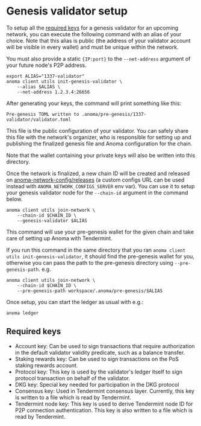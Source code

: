 # Genesis validator setup

To setup all the [required keys](#required-keys) for a genesis validator for an upcoming network, you can execute the following command with an alias of your choice. Note that this alias is public (the address of your validator account will be visible in every wallet) and must be unique within the network.

You must also provide a static `{IP:port}` to the `--net-address` argument of your future node's P2P address.

```shell
export ALIAS="1337-validator"
anoma client utils init-genesis-validator \
    --alias $ALIAS \
    --net-address 1.2.3.4:26656
```

After generating your keys, the command will print something like this:

```shell
Pre-genesis TOML written to .anoma/pre-genesis/1337-validator/validator.toml
```

This file is the public configuration of your validator. You can safely share this file with the network's organizer, who is responsible for setting up and publishing the finalized genesis file and Anoma configuration for the chain.

Note that the wallet containing your private keys will also be written into this directory.

Once the network is finalized, a new chain ID will be created and released on [anoma-network-config/releases](https://github.com/heliaxdev/anoma-network-config/releases) (a custom configs URL can be used instead with `ANOMA_NETWORK_CONFIGS_SERVER` env var). You can use it to setup your genesis validator node for the `--chain-id` argument in the command below.

```shell
anoma client utils join-network \
    --chain-id $CHAIN_ID \
    --genesis-validator $ALIAS
```

This command will use your pre-genesis wallet for the given chain and take care of setting up Anoma with Tendermint.

If you run this command in the same directory that you ran `anoma client utils init-genesis-validator`, it should find the pre-genesis wallet for you, otherwise you can pass the path to the pre-genesis directory using `--pre-genesis-path`. e.g.

```shell
anoma client utils join-network \
    --chain-id $CHAIN_ID \
    --pre-genesis-path workspace/.anoma/pre-genesis/$ALIAS
```

Once setup, you can start the ledger as usual with e.g.:

```shell
anoma ledger
```

## Required keys

- Account key: Can be used to sign transactions that require authorization in the default validator validity predicate, such as a balance transfer.
- Staking rewards key: Can be used to sign transactions on the PoS staking rewards account.
- Protocol key: This key is used by the validator's ledger itself to sign protocol transaction on behalf of the validator.
- DKG key: Special key needed for participation in the DKG protocol
- Consensus key: Used in Tendermint consensus layer. Currently, this key is written to a file which is read by Tendermint.
- Tendermint node key: This key is used to derive Tendermint node ID for P2P connection authentication. This key is also written to a file which is read by Tendermint.
